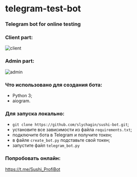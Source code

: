 # telegram-test-bot
### Telegram bot for online testing



### Client part:
![client]()

### Admin part:
![admin]()

### Что использовано для создания бота:
- Python 3;
- aiogram.

### Для запуска локально:
- `git clone https://github.com/slychagin/sushi-bot.git`;
- установите все зависимости из файла `requirements.txt`;
- подключите бота в Telegram и получите токен;
- в файле `create_bot.py` подставьте свой токен;
- запустите файл `telegram_bot.py`

### Попробовать онлайн:
https://t.me/Sushi_ProfiBot
